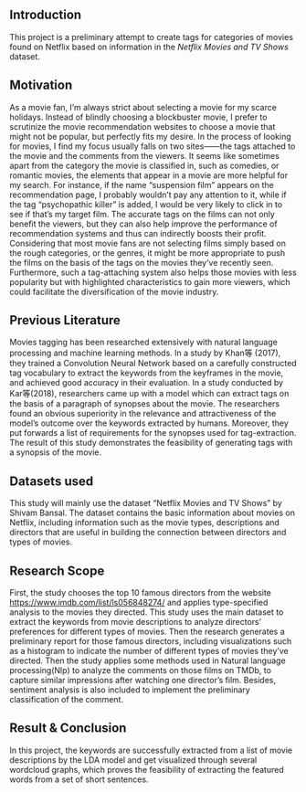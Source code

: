 ## Introduction

This project is a preliminary attempt to create tags for categories of movies found on Netflix based on information in the *Netflix Movies and TV Shows* dataset. 

## Motivation 

As a movie fan, I’m always strict about selecting a movie for my scarce holidays. Instead of blindly choosing a blockbuster movie, I prefer to scrutinize the movie recommendation websites to choose a movie that might not be popular, but perfectly fits my desire. In the process of looking for movies, I find my focus usually falls on two sites——the tags attached to the movie and the comments from the viewers. It seems like sometimes apart from the category the movie is classified in, such as comedies, or romantic movies, the elements that appear in a movie are more helpful for my search. For instance, if the name “suspension film” appears on the recommendation page, I probably wouldn’t pay any attention to it, while if the tag “psychopathic killer” is added, I would be very likely to click in to see if that’s my target film. The accurate tags on the films can not only benefit the viewers, but they can also help improve the performance of recommendation systems and thus can indirectly boosts their profit. Considering that most movie fans are not selecting films simply based on the rough categories, or the genres, it might be more appropriate to push the films on the basis of the tags on the movies they’ve recently seen. Furthermore, such a tag-attaching system also helps those movies with less popularity but with highlighted characteristics to gain more viewers, which could facilitate the diversification of the movie industry. 

## Previous Literature

Movies tagging has been researched extensively with natural language processing and machine learning methods. In a study by Khan等 (2017), they trained a Convolution Neural Network based on a carefully constructed tag vocabulary to extract the keywords from the keyframes in the movie, and achieved good accuracy in their evaluation. In a study conducted by Kar等(2018), researchers came up with a model which can extract tags on the basis of a paragraph of synopses about the movie. The researchers found an obvious superiority in the relevance and attractiveness of the model’s outcome over the keywords extracted by humans. Moreover, they put forwards a list of requirements for the synopses used for tag-extraction. The result of this study demonstrates the feasibility of generating tags with a synopsis of the movie. 


## Datasets used

This study will mainly use the dataset “Netflix Movies and TV Shows” by Shivam Bansal. The dataset contains the basic information about movies on Netflix, including information such as the movie types, descriptions and directors that are useful in building the connection between directors and types of movies. 


## Research Scope

First, the study chooses the top 10 famous directors from the website https://www.imdb.com/list/ls056848274/ and applies type-specified analysis to the movies they directed. This study uses the main dataset to extract the keywords from movie descriptions to analyze directors’ preferences for different types of movies. Then the research generates a preliminary report for those famous directors, including visualizations such as a histogram to indicate the number of different types of movies they’ve directed. Then the study applies some methods used in Natural language processing(Nlp) to analyze the comments on those films on TMDb, to capture similar impressions after watching one director’s film. Besides, sentiment analysis is also included to implement the preliminary classification of the comment. 

## Result & Conclusion

In this project, the keywords are successfully extracted from a list of movie descriptions by the LDA model and get visualized through several wordcloud graphs, which proves the feasibility of extracting the featured words from a set of short sentences.
